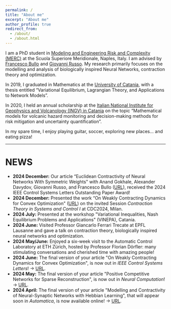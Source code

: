 ```yaml
---
permalink: /
title: "About me"
excerpt: "About me"
author_profile: true
redirect_from: 
  - /about/
  - /about.html
---
```


I am a PhD student in [Modeling and Engineering Risk and Complexity (MERC)](https://www.ssmeridionale.it/it-it/dottorato/rubriche/modeling-and-engineering-risk-and-complexity-merc-3123-1-017870059a030b9af70ed6080d930af0?programma-ospiti-14434#hprogramma-ospiti) at the Scuola Superiore Meridionale, Naples, Italy.
I am advised by [Francesco Bullo](https://me.ucsb.edu/people/francesco-bullo) and [Giovanni Russo](https://sites.google.com/view/giovanni-russo/home?authuser=0). My research primarily focuses on the modelling and analysis of biologically inspired Neural Networks, contraction theory and optimization.

In 2019, I graduated in Mathematics at the [University of Catania](https://web.dmi.unict.it), with a thesis entitled “Variational Equilibrium, Lagrangian Theory, and Applications to Network Models”.

In 2020, I held an annual scholarship at the [Italian National Institute for Geophysics and Volcanology (INGV) in Catania](https://www.ct.ingv.it) on the topic “Mathematical models for volcanic hazard monitoring and decision-making methods for risk mitigation and uncertainty quantification”.

In my spare time, I enjoy playing guitar, soccer, exploring new places... and eating pizza!

---

**NEWS**
======
* **2024 December:** Our article “Euclidean Contractivity of Neural Networks With Symmetric Weights" with Anand Gokhale, Alexander Davydov, Giovanni Russo, and Francesco Bullo ([URL](https://ieeexplore.ieee.org/abstract/document/10130086)), received the 2024 IEEE Control Systems Letters Outstanding Paper Award!
* **2024 December:** Presented the work “On Weakly Contracting Dynamics for Convex Optimization" ([URL](https://ieeexplore.ieee.org/abstract/document/10556639)) on the invited Session *Contraction Theory in Systems and Control I* at CDC2024, Milan.
* **2024 July:** Presented at the workshop "Variational Inequalities, Nash Equilibrium Problems and Applications" (VINEPA), Catania.
* **2024 June:** Visited Professor Giancarlo Ferrari Trecate at EPFL Lausanne and gave a talk on contraction theory, biologically inspired neural networks and optimization.
* **2024 May/June:** Enjoyed a six-week visit to the Automatic Control Laboratory at ETH Zürich, hosted by Professor Florian Dörfler: many stimulating conversations and cherished time with amazing people!
* **2024 June:** The final version of your article "On Weakly Contracting Dynamics for Convex Optimization", is now out in *IEEE Control Systems Letters*! &rarr; [URL](https://ieeexplore.ieee.org/abstract/document/10556639).
* **2024 May:** The final version of your article "Positive Competitive Networks for Sparse Reconstruction", is now out in *Neural Computation*! &rarr; [URL](https://doi.org/10.1162/neco_a_01657).
* **2024 April:** The final version of your article "Modelling and Contractivity of Neural-Synaptic Networks with Hebbian Learning", that will appear soon in *Automatica*, is now available online! &rarr; [URL](https://authors.elsevier.com/a/1is1l1AMvFfKI).

